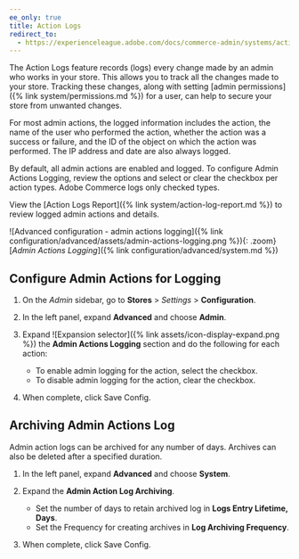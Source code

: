 ```yaml
---
ee_only: true
title: Action Logs
redirect_to:
  - https://experienceleague.adobe.com/docs/commerce-admin/systems/action-logs/action-log.html
---
```


The Action Logs feature records (logs) every change made by an admin who works in your store. This allows you to track all the changes made to your store. Tracking these changes, along with setting [admin permissions]({% link system/permissions.md %}) for a user, can help to secure your store from unwanted changes.

For most admin actions, the logged information includes the action, the name of the user who performed the action, whether the action was a success or failure, and the ID of the object on which the action was performed. The IP address and date are also always logged.

By default, all admin actions are enabled and logged. To configure Admin Actions Logging, review the options and select or clear the checkbox per action types. Adobe Commerce logs only checked types.

View the [Action Logs Report]({% link system/action-log-report.md %}) to review logged admin actions and details.

![Advanced configuration - admin actions logging]({% link configuration/advanced/assets/admin-actions-logging.png %}){: .zoom}
[_Admin Actions Logging_]({% link configuration/advanced/system.md %})

## Configure Admin Actions for Logging

1. On the _Admin_ sidebar, go to **Stores** > _Settings_ > **Configuration**.

1. In the left panel, expand **Advanced** and choose **Admin**.

1. Expand ![Expansion selector]({% link assets/icon-display-expand.png %}) the **Admin Actions Logging** section and do the following for each action:

   - To enable admin logging for the action, select the checkbox.
   - To disable admin logging for the action, clear the checkbox.

1. When complete, click <span class="btn">Save Config</span>.

## Archiving Admin Actions Log

Admin action logs can be archived for any number of days. Archives can also be deleted after a specified duration.

1. In the left panel, expand **Advanced** and choose **System**.
1. Expand the **Admin Action Log Archiving**.

   - Set the number of days to retain archived log in **Logs Entry Lifetime, Days**.
   - Set the Frequency for creating archives in **Log Archiving Frequency**.

1. When complete, click <span class="btn">Save Config</span>.
